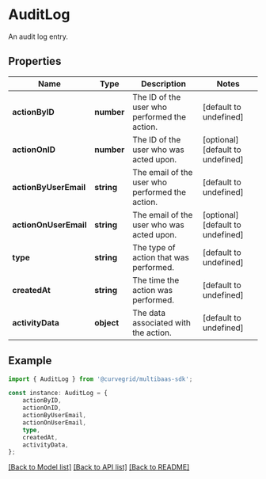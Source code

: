 # AuditLog

An audit log entry.

## Properties

Name | Type | Description | Notes
------------ | ------------- | ------------- | -------------
**actionByID** | **number** | The ID of the user who performed the action. | [default to undefined]
**actionOnID** | **number** | The ID of the user who was acted upon. | [optional] [default to undefined]
**actionByUserEmail** | **string** | The email of the user who performed the action. | [default to undefined]
**actionOnUserEmail** | **string** | The email of the user who was acted upon. | [optional] [default to undefined]
**type** | **string** | The type of action that was performed. | [default to undefined]
**createdAt** | **string** | The time the action was performed. | [default to undefined]
**activityData** | **object** | The data associated with the action. | [default to undefined]

## Example

```typescript
import { AuditLog } from '@curvegrid/multibaas-sdk';

const instance: AuditLog = {
    actionByID,
    actionOnID,
    actionByUserEmail,
    actionOnUserEmail,
    type,
    createdAt,
    activityData,
};
```

[[Back to Model list]](../README.md#documentation-for-models) [[Back to API list]](../README.md#documentation-for-api-endpoints) [[Back to README]](../README.md)
